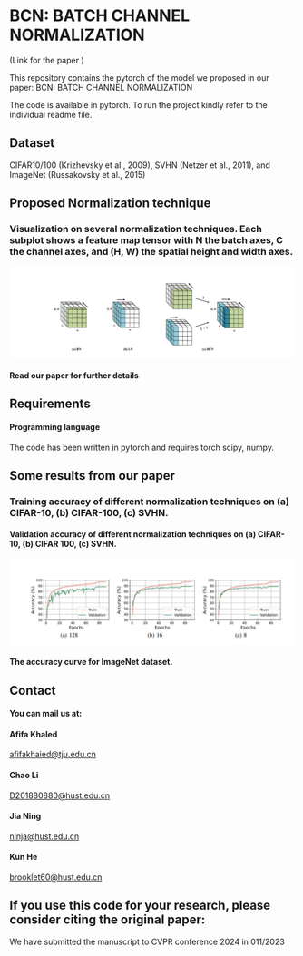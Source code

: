 
# BCN: BATCH CHANNEL NORMALIZATION


(Link for the paper )
  

This repository contains the pytorch   of the model we proposed in our paper:  BCN: BATCH CHANNEL NORMALIZATION

The code is available in pytorch. To run the project kindly refer to the individual readme file.





## Dataset


CIFAR10/100 (Krizhevsky et al., 2009), SVHN (Netzer et al., 2011), and ImageNet (Russakovsky et al., 2015)







## Proposed Normalization technique


### Visualization on several normalization techniques. Each subplot shows a feature map tensor with N the batch axes, C the channel axes, and (H, W) the spatial height and width axes.


![model](./method.JPG)



#### Read our paper for further details


##   Requirements
####  Programming language

The code has been written in pytorch  and requires
torch
scipy,
numpy.

## Some results from our paper

###  Training accuracy of different normalization techniques on (a) CIFAR-10, (b) CIFAR-100, (c) SVHN.




####  Validation accuracy of different normalization techniques on (a) CIFAR-10, (b) CIFAR 100, (c) SVHN.



![model](./Result2.JPG)


#### The accuracy curve for ImageNet dataset.



## Contact

####  You can mail us at: 



#### Afifa Khaled 

afifakhaied@tju.edu.cn

#### Chao Li

D201880880@hust.edu.cn

#### Jia Ning

ninja@hust.edu.cn

#### Kun He
brooklet60@hust.edu.cn




## If you use this code for your research, please consider citing the original paper:


We have submitted the manuscript to CVPR conference 2024 in 011/2023





